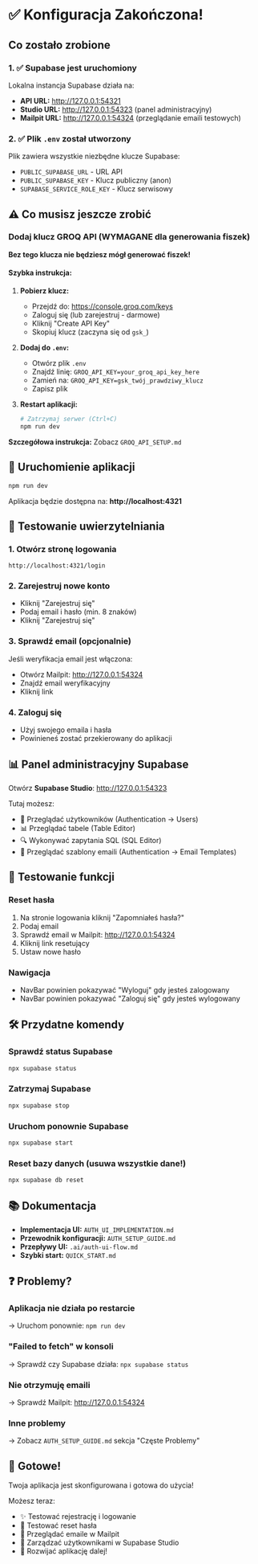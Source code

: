 # ✅ Konfiguracja Zakończona!

## Co zostało zrobione

### 1. ✅ Supabase jest uruchomiony
Lokalna instancja Supabase działa na:
- **API URL:** http://127.0.0.1:54321
- **Studio URL:** http://127.0.0.1:54323 (panel administracyjny)
- **Mailpit URL:** http://127.0.0.1:54324 (przeglądanie emaili testowych)

### 2. ✅ Plik `.env` został utworzony
Plik zawiera wszystkie niezbędne klucze Supabase:
- `PUBLIC_SUPABASE_URL` - URL API
- `PUBLIC_SUPABASE_KEY` - Klucz publiczny (anon)
- `SUPABASE_SERVICE_ROLE_KEY` - Klucz serwisowy

## ⚠️ Co musisz jeszcze zrobić

### Dodaj klucz GROQ API (WYMAGANE dla generowania fiszek)

**Bez tego klucza nie będziesz mógł generować fiszek!**

#### Szybka instrukcja:

1. **Pobierz klucz:**
   - Przejdź do: https://console.groq.com/keys
   - Zaloguj się (lub zarejestruj - darmowe)
   - Kliknij "Create API Key"
   - Skopiuj klucz (zaczyna się od `gsk_`)

2. **Dodaj do `.env`:**
   - Otwórz plik `.env`
   - Znajdź linię: `GROQ_API_KEY=your_groq_api_key_here`
   - Zamień na: `GROQ_API_KEY=gsk_twój_prawdziwy_klucz`
   - Zapisz plik

3. **Restart aplikacji:**
   ```bash
   # Zatrzymaj serwer (Ctrl+C)
   npm run dev
   ```

**Szczegółowa instrukcja:** Zobacz `GROQ_API_SETUP.md`

## 🚀 Uruchomienie aplikacji

```bash
npm run dev
```

Aplikacja będzie dostępna na: **http://localhost:4321**

## 🔐 Testowanie uwierzytelniania

### 1. Otwórz stronę logowania
```
http://localhost:4321/login
```

### 2. Zarejestruj nowe konto
- Kliknij "Zarejestruj się"
- Podaj email i hasło (min. 8 znaków)
- Kliknij "Zarejestruj się"

### 3. Sprawdź email (opcjonalnie)
Jeśli weryfikacja email jest włączona:
- Otwórz Mailpit: http://127.0.0.1:54324
- Znajdź email weryfikacyjny
- Kliknij link

### 4. Zaloguj się
- Użyj swojego emaila i hasła
- Powinieneś zostać przekierowany do aplikacji

## 📊 Panel administracyjny Supabase

Otwórz **Supabase Studio**: http://127.0.0.1:54323

Tutaj możesz:
- 👥 Przeglądać użytkowników (Authentication → Users)
- 📊 Przeglądać tabele (Table Editor)
- 🔍 Wykonywać zapytania SQL (SQL Editor)
- 📧 Przeglądać szablony emaili (Authentication → Email Templates)

## 🧪 Testowanie funkcji

### Reset hasła
1. Na stronie logowania kliknij "Zapomniałeś hasła?"
2. Podaj email
3. Sprawdź email w Mailpit: http://127.0.0.1:54324
4. Kliknij link resetujący
5. Ustaw nowe hasło

### Nawigacja
- NavBar powinien pokazywać "Wyloguj" gdy jesteś zalogowany
- NavBar powinien pokazywać "Zaloguj się" gdy jesteś wylogowany

## 🛠️ Przydatne komendy

### Sprawdź status Supabase
```bash
npx supabase status
```

### Zatrzymaj Supabase
```bash
npx supabase stop
```

### Uruchom ponownie Supabase
```bash
npx supabase start
```

### Reset bazy danych (usuwa wszystkie dane!)
```bash
npx supabase db reset
```

## 📚 Dokumentacja

- **Implementacja UI:** `AUTH_UI_IMPLEMENTATION.md`
- **Przewodnik konfiguracji:** `AUTH_SETUP_GUIDE.md`
- **Przepływy UI:** `.ai/auth-ui-flow.md`
- **Szybki start:** `QUICK_START.md`

## ❓ Problemy?

### Aplikacja nie działa po restarcie
→ Uruchom ponownie: `npm run dev`

### "Failed to fetch" w konsoli
→ Sprawdź czy Supabase działa: `npx supabase status`

### Nie otrzymuję emaili
→ Sprawdź Mailpit: http://127.0.0.1:54324

### Inne problemy
→ Zobacz `AUTH_SETUP_GUIDE.md` sekcja "Częste Problemy"

## 🎉 Gotowe!

Twoja aplikacja jest skonfigurowana i gotowa do użycia!

Możesz teraz:
- ✨ Testować rejestrację i logowanie
- 🔐 Testować reset hasła
- 📧 Przeglądać emaile w Mailpit
- 👥 Zarządzać użytkownikami w Supabase Studio
- 🚀 Rozwijać aplikację dalej!

